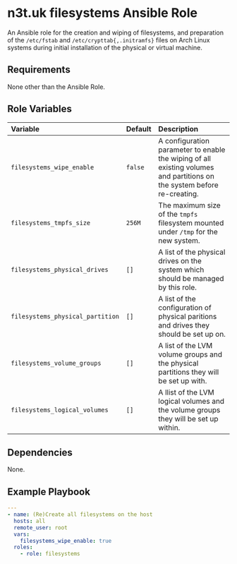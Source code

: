 # n3t.uk filesystems Ansible Role

An Ansible role for the creation and wiping of filesystems, and preparation of
the `/etc/fstab` and `/etc/crypttab{,.initramfs}` files on Arch Linux systems
during initial installation of the physical or virtual machine.

## Requirements

None other than the Ansible Role.

## Role Variables

| Variable                         | Default | Description                                                                                                             |
| :------------------------------- | :------ | :---------------------------------------------------------------------------------------------------------------------- |
| `filesystems_wipe_enable`        | `false` | A configuration parameter to enable the wiping of all existing volumes and partitions on the system before re-creating. |
| `filesystems_tmpfs_size`         | `256M`  | The maximum size of the `tmpfs` filesystem mounted under `/tmp` for the new system.                                     |
| `filesystems_physical_drives`    | `[]`    | A list of the physical drives on the system which should be managed by this role.                                       |
| `filesystems_physical_partition` | `[]`    | A list of the configuration of physical paritions and drives they should be set up on.                                  |
| `filesystems_volume_groups`      | `[]`    | A list of the LVM volume groups and the physical partitions they will be set up with.                                   |
| `filesystems_logical_volumes`    | `[]`    | A llist of the LVM logical volumes and the volume groups they will be set up within.                                    |

## Dependencies

None.

## Example Playbook

```yaml
---
- name: (Re)Create all filesystems on the host
  hosts: all
  remote_user: root
  vars:
    filesystems_wipe_enable: true
  roles:
    - role: filesystems
```
